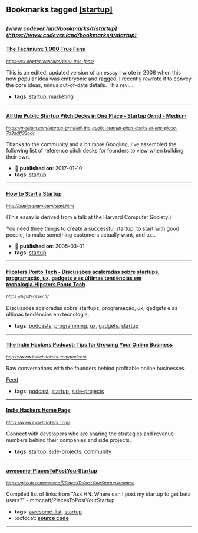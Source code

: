## Bookmarks tagged [[startup]](https://www.codever.land/search?q=[startup])

_<sup><sup>[www.codever.land/bookmarks/t/startup](https://www.codever.land/bookmarks/t/startup)</sup></sup>_
---
#### [The Technium: 1,000 True Fans](https://kk.org/thetechnium/1000-true-fans/)
_<sup>https://kk.org/thetechnium/1000-true-fans/</sup>_

This is an edited, updated version of an essay I wrote in 2008 when this now popular idea was embryonic and ragged. I recently rewrote it to convey the core ideas, minus out-of-date details. This revi...
* **tags**: [startup](../tagged/startup.md), [marketing](../tagged/marketing.md)
---
#### [All the Public Startup Pitch Decks in One Place - Startup Grind - Medium](https://medium.com/startup-grind/all-the-public-startup-pitch-decks-in-one-place-7d3ddff33bdc)
_<sup>https://medium.com/startup-grind/all-the-public-startup-pitch-decks-in-one-place-7d3ddff33bdc</sup>_

Thanks to the community and a bit more Googling, I’ve assembled the following list of reference pitch decks for founders to view when building their own.
* :calendar: **published on**: 2017-01-10
* **tags**: [startup](../tagged/startup.md)
---
#### [How to Start a Startup](http://paulgraham.com/start.html)
_<sup>http://paulgraham.com/start.html</sup>_

(This essay is derived from a talk at the Harvard Computer Society.)

You need three things to create a successful startup: to start with good people, to make something customers actually want, and to...
* :calendar: **published on**: 2005-03-01
* **tags**: [startup](../tagged/startup.md)
---
#### [Hipsters Ponto Tech - Discussões acaloradas sobre startups, programação, ux, gadgets e as últimas tendências em tecnologia.Hipsters Ponto Tech](https://hipsters.tech/)
_<sup>https://hipsters.tech/</sup>_

Discussões acaloradas sobre startups, programação, ux, gadgets e as últimas tendências em tecnologia.
* **tags**: [podcasts](../tagged/podcasts.md), [programming](../tagged/programming.md), [ux](../tagged/ux.md), [gadgets](../tagged/gadgets.md), [startup](../tagged/startup.md)
---
#### [The Indie Hackers Podcast: Tips for Growing Your Online Business](https://www.indiehackers.com/podcast)
_<sup>https://www.indiehackers.com/podcast</sup>_

Raw conversations with the founders behind profitable online businesses.

[Feed](https://feeds.backtracks.fm/indiehackers/indie-hackers-podcast/feed.xml)
* **tags**: [podcast](../tagged/podcast.md), [startup](../tagged/startup.md), [side-projects](../tagged/side-projects.md)
---
#### [Indie Hackers Home Page](https://www.indiehackers.com/)
_<sup>https://www.indiehackers.com/</sup>_

Connect with developers who are sharing the strategies and revenue numbers behind their companies and side projects.
* **tags**: [startup](../tagged/startup.md), [side-projects](../tagged/side-projects.md), [community](../tagged/community.md)
---
#### [awesome-PlacesToPostYourStartup](https://github.com/mmccaff/PlacesToPostYourStartup#readme)
_<sup>https://github.com/mmccaff/PlacesToPostYourStartup#readme</sup>_

Compiled list of links from "Ask HN: Where can I post my startup to get beta users?" - mmccaff/PlacesToPostYourStartup
* **tags**: [awesome-list](../tagged/awesome-list.md), [startup](../tagged/startup.md)
* :octocat: **[source code](https://github.com/mmccaff/PlacesToPostYourStartup#readme)**
---
